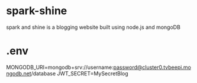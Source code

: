 # spark-shine
spark and shine is a blogging website built using node.js and mongoDB

# .env
MONGODB_URI=mongodb+srv://username:password@cluster0.tvbeepi.mongodb.net/database
JWT_SECRET=MySecretBlog
